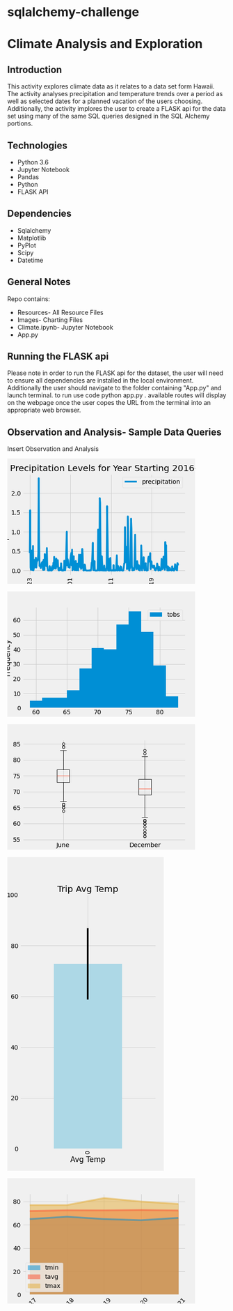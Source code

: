 # sqlalchemy-challenge
<h1>Climate Analysis and Exploration</h1>

<h2>Introduction</h2>
This activity explores climate data as it relates to a data set form Hawaii. The activity analyses precipitation and temperature trends over a period as well as selected dates for a planned vacation of the users choosing. Additionally, the activity implores the user to create a FLASK api for the data set using many of the same SQL queries designed in the SQL Alchemy portions.


<h2>Technologies</h2>

<ul><li>Python 3.6</li>
<li>Jupyter Notebook</li>
<li>Pandas</li>
<li>Python</li>
<li>FLASK API</li></ul>

<h2>Dependencies</h2>
<ul>
<li>Sqlalchemy</li>
<li>Matplotlib</li>
<li>PyPlot</li>
<li>Scipy</li>
<li>Datetime</li></ul>

<h2>General Notes</h2>

Repo contains:

<ul><li>Resources- All Resource Files</li>
<li>Images- Charting Files</li>
<li>Climate.ipynb- Jupyter Notebook</li>
<li>App.py</li>
</ul>

<h2>Running the FLASK api</h2>

Please note in order to run the FLASK api for the dataset, the user will need to ensure all dependencies are installed in the local environment. Additionally the user should navigate to the folder containing "App.py" and launch terminal. to run use code python app.py . available routes will display on the webpage once the user copes the URL from the terminal into an appropriate web browser.
  
<h2>Observation and Analysis- Sample Data Queries</h2>

Insert Observation and Analysis

!["Daily Precip Levels"](https://github.com/timsamson/sqlalchemy-challenge/blob/main/Images/Daily_Precip_Level.png)

!["Stattion Temp Histogram"](https://github.com/timsamson/sqlalchemy-challenge/blob/main/Images/USC00519281_Histogram_Temp_Observations.png)

!["T-test](https://github.com/timsamson/sqlalchemy-challenge/blob/main/Images/T-test.png)

!["Trip Average Temp"](https://github.com/timsamson/sqlalchemy-challenge/blob/main/Images/Trip_avg_temp.png)

!["Trip Daily Normals"](https://github.com/timsamson/sqlalchemy-challenge/blob/main/Images/Daily_normals.png)
